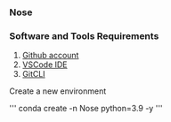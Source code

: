 ### Nose

### Software and Tools Requirements

1. [Github account](https://github.com)
2. [VSCode IDE](https://code.visualstudio.com)
3. [GitCLI](https://git-scm.com/book/en/v2/Getting-Started-The-Command-Line)

Create a new environment

'''
conda create -n Nose python=3.9 -y
'''

